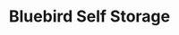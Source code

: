 ---
title: "Bluebird Self Storage"
url: /mississauga/bluebird-self-storage-matheson-boulevard-east/
shop: Mieten
---
